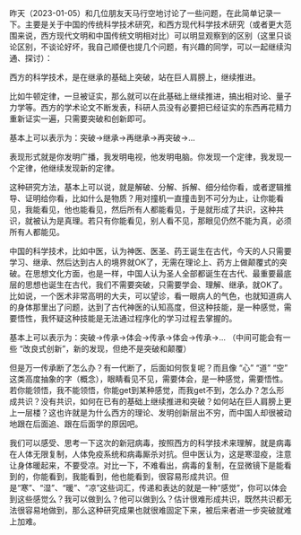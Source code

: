 
昨天（2023-01-05）和几位朋友天马行空地讨论了一些问题，在此简单记录一下。主要是关于中国的传统科学技术研究，和西方现代科学技术研究（或者更大范围来说，西方现代文明和中国传统文明相对比）可以明显观察到的区别（这里只谈论区别，不谈论好坏，我自己顺便也提几个问题，有兴趣的同学，可以一起继续沟通、探讨）：

西方的科学技术，是在继承的基础上突破，站在巨人肩膀上，继续推进。

比如牛顿定律，一旦被证实，那么就可以在此基础上继续推进，搞出相对论、量子力学等。西方的学术论文不断发表，科研人员没有必要把已经证实的东西再花精力重新证实一遍，只需要突破和创新即可。

基本上可以表示为：突破->继承->再继承->再突破->...

表现形式就是你发明广播，我发明电视，他发明电脑。你发现一个定律，我发现一个定律，他继续发现新的定律。

这种研究方法，基本上可以说，就是解破、分解、拆解、细分给你看，或者逻辑推导、证明给你看，比如什么是物质？用对撞机一直撞击到不可分为止，让你能看见，我能看见，他也能看见，然后所有人都能看见，于是就形成了共识，这种共识，就被认为是真理。若只有你能看见，别人看不见，那眼见仍然不能为真，必须所有人都能见。

中国的科学技术，比如中医，认为神医、医圣、药王诞生在古代，今天的人只需要学习、继承、然后达到古人的境界就OK了，无需在理论上、药方上做颠覆式的突破。在思想文化方面，也是一样，中国人认为圣人全部都诞生在古代、最重要最底层的思想也诞生在古代，我们不需要突破，只需要学会、理解、继承，就OK了。比如说，一个医术非常高明的大夫，可以望诊，看一眼病人的气色，也就知道病人的身体那里出了问题，达到了古代神医的认知高度，但这种技能，是一种感觉，需要悟性，我怀疑这种技能是无法通过程序化的学习过程去掌握的。

基本上可以表示为：突破->传承->体会->传承->体会->传承->... （中间可能会有一些 “改良式创新”，新的发现，但绝不是突破和颠覆）

但是万一传承断了怎么办？有一代断了，后面如何恢复呢？而且像 “心” “道” “空” 这类高度抽象的字（概念），眼睛看见不见，需要体会，是一种感觉，需要悟性。若你能领悟，我不能领悟，你能get到某种感觉，而我get不到，怎么办？怎么形成共识？没有共识，如何在已有的基础上继续推进和突破？如何站在巨人肩膀上更上一层楼？这也许就是为什么西方的理论、发明创新层出不穷，而中国人却很被动地跟在后面追、跟在后面学的原因吧。

我们可以感受、思考一下这次的新冠病毒，按照西方的科学技术来理解，就是病毒在人体无限复制，人体免疫系统和病毒厮杀对抗。但中医认为，这是寒湿疫，注意让身体暖起来，不要受凉。对比一下，不难看出，病毒的复制，在显微镜下是能看到的，你能看到，我能看到，他也能看到，很容易形成共识。但是“寒”、“湿”、“暖”、“凉”这些词汇，传递和表达的就是一种“感觉”，你可以体会到这些感觉么？我可以做到么？他可以做到么？估计很难形成共识，既然共识都无法很容易地做到，那么这种研究成果也就很难固定下来，被后来者进一步突破就难上加难。


